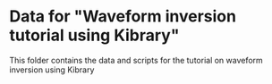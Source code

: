 # Data for "Waveform inversion tutorial using Kibrary"
This folder contains the data and scripts for the tutorial on waveform inversion using Kibrary
